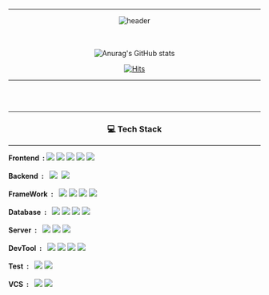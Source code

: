 <hr>
<div align="center">
  
![header](https://capsule-render.vercel.app/api?type=rounded&color=timeGradient&text=Welcome%20my%20github👍&animation=twinkling&fontSize=40&fontAlignY=50&fontAlign=50&height=180)




<br/><br/>
![Anurag's GitHub stats](https://github-readme-stats.zohan.tech/api?username=jyparkDev&show_icons=true&theme=tokyonight&layout=compact)
<!-- [![Solved.ac Profile](http://mazassumnida.wtf/api/v2/generate_badge?boj=pjjy92)](https://solved.ac/pjjy92/) -->

[![Hits](https://hits.seeyoufarm.com/api/count/incr/badge.svg?url=https%3A%2F%2Fgithub.com%2Fjypark92%2Fhit-counter&count_bg=%2379C83D&title_bg=%23555555&icon=about-dot-me.svg&icon_color=%23E7E7E7&title=hits&edge_flat=false)](https://hits.seeyoufarm.com)
 


<hr>
<br><br>
<hr>

### :computer: Tech Stack
</div>

<hr>
<div style="display:flex; flex-direction:column; align-items:flex-start;">
  <!-- Frontend -->
    <div>
        <strong>Frontend  &nbsp;: </strong>
        <img src="https://img.shields.io/badge/html5-E34F26?style=flat-square&logo=html5&logoColor=white"> 
        <img src="https://img.shields.io/badge/css-1572B6?style=flat-square&logo=css3&logoColor=white"> 
        <img src="https://img.shields.io/badge/javascript-F7DF1E?style=flat-square&logo=javascript&logoColor=black"> 
        <img src="https://img.shields.io/badge/bootstrap-7952B3?style=flat-square&logo=bootstrap&logoColor=white">
        <img src="https://img.shields.io/badge/jQuery-0769AD.svg?&style=flat-square&logo=jQuery&logoColor=white" />  
    </div>
    <br>
    <!-- Backend -->
    <div>
      <strong>Backend  &nbsp;: </strong>&nbsp;
         <img src="https://img.shields.io/badge/Java-007396.svg?&style=flat-square&logo=Java&logoColor=white">&nbsp;
         <img src="https://img.shields.io/badge/Python-3776AB.svg?&style=flat-square&logo=Python&logoColor=white">
    </div>
    <br/>
     <!-- FrameWork -->
    <div>
      <strong>FrameWork  &nbsp;: </strong>&nbsp;
         <img src="https://img.shields.io/badge/Spring-6DB33F.svg?&style=flat-square&logo=Spring&logoColor=white">
         <img src="https://img.shields.io/badge/Spring%20Boot-6DB33F.svg?&style=flat-square&logo=Spring%20Boot&logoColor=white">
         <img src="https://img.shields.io/badge/hibernate-59666C.svg?&style=flat-square&logo=hibernate&logoColor=white">
         <img src="https://img.shields.io/badge/Mybatis-59666C.svg?&style=flat-square&logoColor=white">
    </div>
    <br/>
    <!-- Database -->
    <div>
        <strong>Database  &nbsp;: </strong>&nbsp;
        <img src="https://img.shields.io/badge/MySQL-4479A1.svg?&style=flat-square&logo=MySQL&logoColor=white">
        <img src="https://img.shields.io/badge/Oracle-F80000.svg?&style=flat-square&logo=Oracle&logoColor=white">
        <img src="https://img.shields.io/badge/postgresql-4169E1.svg?&style=flat-square&logo=postgresql&logoColor=white">
        <img src="https://img.shields.io/badge/mariadb-003545.svg?&style=flat-square&logo=mariadb&logoColor=white">
    </div>
    <br/>
    <!-- Server -->
    <div>
        <strong>Server &nbsp;: </strong>&nbsp;
        <img src="https://img.shields.io/badge/linux-FCC624?style=flat-square&logo=linux&logoColor=black"> 
        <img src="https://img.shields.io/badge/apache tomcat-F8DC75?style=flat-square&logo=apachetomcat&logoColor=black">
        <img src="https://img.shields.io/badge/Amazon AWS-232F3E?style=flat-square&logo=amazon aws&logoColor=white"> 
    </div>
    <br>
     <!-- DEV TOOL -->
    <div>
        <strong>DevTool &nbsp;: </strong>&nbsp;
        <img src="https://img.shields.io/badge/IntelliJ%20IDEA-000000.svg?&style=flat-square&logo=IntelliJ%20IDEA&logoColor=white">
        <img src="https://img.shields.io/badge/Eclipse%20IDEA-2C2255.svg?&style=flat-square&logo=IntelliJ%20IDEA&logoColor=white">
        <img src="https://img.shields.io/badge/postman-FF6C37.svg?&style=flat-square&logoColor=white&logo=postman">
        <img src="https://img.shields.io/badge/DBeaver-59666C.svg?&style=flat-square&logoColor=white">
    </div>
    <br>
     <!-- Test TOOL -->
    <div>
        <strong>Test &nbsp;: </strong>&nbsp;
        <img src="https://img.shields.io/badge/junit5-25A162.svg?&style=flat-square&logo=junit5&logoColor=white">
        <img src="https://img.shields.io/badge/Apache%20jmeter-F22128.svg?&style=flat-square&logo=apachejmeter&logoColor=white">
    </div>
    <br>
       <!-- VCS -->
      <div>
          <strong>VCS &nbsp;: </strong>&nbsp;
          <img src="https://img.shields.io/badge/Git-F05032.svg?&style=flat-square&logo=Git&logoColor=white">
          <img src="https://img.shields.io/badge/github-D22128.svg?&style=flat-square&logo=Git&logoColor=white">
      </div>
<hr>
<!-- 
![Typing SVG](https://readme-typing-svg.herokuapp.com?font=Oleo+Script&color=DA70D6&size=45&center=true&vCenter=true&width=404&height=200&lines=%E3%80%80%E3%80%80Park+Jae+Yong+%E3%80%80%E3%80%80) -->




<!--
[![Top Langs](https://github-readme-stats.vercel.app/api/top-langs/?username=jypark92&layout=compact&card_width=50&theme=cobalt&hide=jupyter%20notebook,python)](https://github.com/anuraghazra/github-readme-stats)
-->




<!--
**jypark92/jypark92** is a ✨ _special_ ✨ repository because its `README.md` (this file) appears on your GitHub profile.

Here are some ideas to get you started:

- 🔭 I’m currently working on ...
- 🌱 I’m currently learning ...
- 👯 I’m looking to collaborate on ...
- 🤔 I’m looking for help with ...
- 💬 Ask me about ...
- 📫 How to reach me: ...
- 😄 Pronouns: ...
- ⚡ Fun fact: ...
-->

<!-- 
## My Skill Set  
<table><tr><td valign="top" width="25%">

### Frontend  
<div align="center">  
<img style="margin: 10px" src="https://profilinator.rishav.dev/skills-assets/bootstrap-plain.svg" alt="Bootstrap" height="50" />  
<img style="margin: 10px" src="https://profilinator.rishav.dev/skills-assets/html5-original-wordmark.svg" alt="HTML5" height="50" />  
<img style="margin: 10px" src="https://profilinator.rishav.dev/skills-assets/css3-original-wordmark.svg" alt="CSS3" height="50" />  
<img style="margin: 10px" src="https://profilinator.rishav.dev/skills-assets/javascript-original.svg" alt="JavaScript" height="50" />  
<img style="margin: 10px" src="https://profilinator.rishav.dev/skills-assets/jquery.png" alt="jQuery" height="50" />  
</div>

</td><td valign="top" width="25%">



### Backend  
<div align="center">  
<img style="margin: 10px" src="https://profilinator.rishav.dev/skills-assets/java-original-wordmark.svg" alt="Java" height="50" />  
<img style="margin: 10px" src="https://profilinator.rishav.dev/skills-assets/python-original.svg" alt="Python" height="50" />  
<img style="margin: 10px" src="https://profilinator.rishav.dev/skills-assets/oracle-original.svg" alt="Oracle" height="50" />  
<img style="margin: 10px" src="https://profilinator.rishav.dev/skills-assets/mariadb.png" alt="Maria DB" height="50" />  
<img style="margin: 10px" src="https://profilinator.rishav.dev/skills-assets/springio-icon.svg" alt="Spring" height="50" />  
<img style="margin: 10px" src="https://profilinator.rishav.dev/skills-assets/mysql-original-wordmark.svg" alt="MySQL" height="50" />  
<img style="margin: 10px" src="https://profilinator.rishav.dev/skills-assets/django-original.svg" alt="Django" height="50" />  
</div>

</td><td valign="top" width="25%">



### Machine learning
<div align="center">  
<img style="margin: 10px" src="https://profilinator.rishav.dev/skills-assets/keras.png" alt="Keras" height="50" />  
<img style="margin: 10px" src="https://profilinator.rishav.dev/skills-assets/tensorflow-icon.svg" alt="TensorFlow" height="50" /> 
<img style="margin: 10px" src="https://profilinator.rishav.dev/skills-assets/pytorch-icon.svg" alt="pytorch" height="50" />  
<img style="margin: 10px" src="https://profilinator.rishav.dev/skills-assets/r.svg" alt="R" height="50" /> 
</div>



</td></tr></table> 
-->

